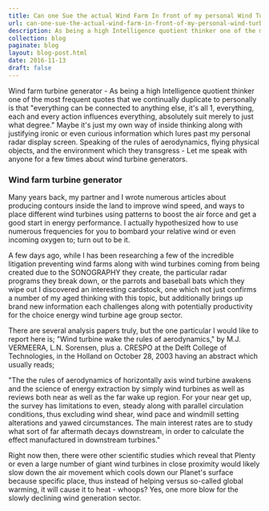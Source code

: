 ```yaml
---
title: Can one Sue the actual Wind Farm In front of my personal Wind Turbine Generator with regard to Energy Loss?
url: can-one-sue-the-actual-wind-farm-in-front-of-my-personal-wind-turbine-generator-with-regard-to-energy-loss
description: As being a high Intelligence quotient thinker one of the most frequent quotes that we continually duplicate to personally is that everything can be connected to anything else.
collection: blog
paginate: blog
layout: blog-post.html
date: 2016-11-13
draft: false
---
```


Wind farm turbine generator - As being a high Intelligence quotient thinker one of the most frequent quotes that we continually duplicate to personally is that "everything can be connected to anything else, it's all 1, everything, each and every action influences everything, absolutely suit merely to just what degree." Maybe it's just my own way of inside thinking along with justifying ironic or even curious information which lures past my personal radar display screen. Speaking of the rules of aerodynamics, flying physical objects, and the environment which they transgress - Let me speak with anyone for a few times about wind turbine generators.

### Wind farm turbine generator ###

Many years back, my partner and I wrote numerous articles about producing contours inside the land to improve wind speed, and ways to place different wind turbines using patterns to boost the air force and get a good start in energy performance. I actually hypothesized how to use numerous frequencies for you to bombard your relative wind or even incoming oxygen to; turn out to be it.

A few days ago, while I has been researching a few of the incredible litigation preventing wind farms along with wind turbines coming from being created due to the SONOGRAPHY they create, the particular radar programs they break down, or the parrots and baseball bats which they wipe out I discovered an interesting cardstock, one which not just confirms a number of my aged thinking with this topic, but additionally brings up brand new information each challenges along with potentially productivity for the choice energy wind turbine age group sector.

There are several analysis papers truly, but the one particular I would like to report here is; "Wind turbine wake the rules of aerodynamics," by M.J. VERMEERA, L.N. Sorensen, plus a. CRESPO at the Delft College of Technologies, in the Holland on October 28, 2003 having an abstract which usually reads;

"The the rules of aerodynamics of horizontally axis wind turbine awakens and the science of energy extraction by simply wind turbines as well as reviews both near as well as the far wake up region. For your near get up, the survey has limitations to even, steady along with parallel circulation conditions, thus excluding wind shear, wind pace and windmill setting alterations and yawed circumstances. The main interest rates are to study what sort of far aftermath decays downstream, in order to calculate the effect manufactured in downstream turbines."

Right now then, there were other scientific studies which reveal that Plenty or even a large number of giant wind turbines in close proximity would likely slow down the air movement which cools down our Planet's surface because specific place, thus instead of helping versus so-called global warming, it will cause it to heat - whoops? Yes, one more blow for the slowly declining wind generation sector. 

